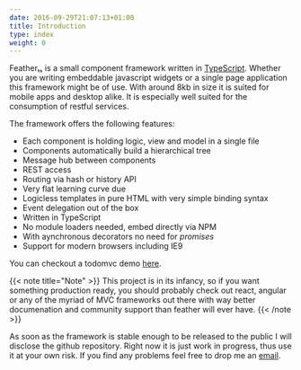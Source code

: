 ```yaml
---
date: 2016-09-29T21:07:13+01:00
title: Introduction
type: index
weight: 0
---
```


Featherₜₛ is a small component framework written in [TypeScript](https://www.typescriptlang.org/). 
Whether you are writing embeddable javascript widgets or a single page application this framework 
might be of use. With around 8kb in size it is suited for mobile apps and desktop alike.
It is especially well suited for the consumption of restful services.

The framework offers the following features:

* Each component is holding logic, view and model in a single file
* Components automatically build a hierarchical tree
* Message hub between components
* REST access
* Routing via hash or history API 
* Very flat learning curve due
* Logicless templates in pure HTML with very simple binding syntax
* Event delegation out of the box
* Written in TypeScript
* No module loaders needed, embed directly via NPM
* With aynchronous decorators no need for _promises_
* Support for modern browsers including IE9
  
You can checkout a todomvc demo [here](http://todo.feather-ts.com).
  
{{< note title="Note" >}}
This project is in its infancy, so if you want something production ready, you
should probably check out react, angular or any of the myriad of MVC frameworks out there with way
better documenation and community support than feather will ever have.
{{< /note >}}

As soon as the framework is stable enough to be released to the public I will disclose the github repository. 
Right now it is just work in progress, thus use it at your own risk. If you find any problems feel free to 
drop me an [email](mailto:mendrik76@gmail.com).
<br><br>

